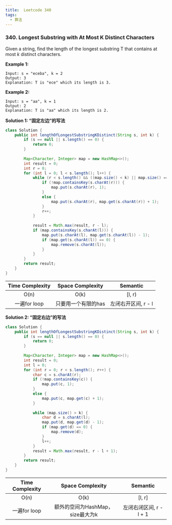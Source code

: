 ```yaml
---
title:  Leetcode 340
tags:
  - 算法
---
```




### 340. Longest Substring with At Most K Distinct Characters

Given a string, find the length of the longest substring T that contains at most *k* distinct characters.

**Example 1:**

```
Input: s = "eceba", k = 2
Output: 3
Explanation: T is "ece" which its length is 3.
```

**Example 2:**

```
Input: s = "aa", k = 1
Output: 2
Explanation: T is "aa" which its length is 2.
```



**Solution 1: “固定左边”的写法** 

```java
class Solution {
    public int lengthOfLongestSubstringKDistinct(String s, int k) {
        if (s == null || s.length() == 0) {
            return 0;
        }
        
        Map<Character, Integer> map = new HashMap<>();
        int result = 0;
        int r = 0;
        for (int l = 0; l < s.length(); l++) {
            while (r < s.length() && ((map.size() < k) || map.size() == k && map.containsKey(s.charAt(r)))) {
                if (!map.containsKey(s.charAt(r))) {
                    map.put(s.charAt(r), 1);
                }
                else {
                    map.put(s.charAt(r), map.get(s.charAt(r)) + 1);
                }
                r++;
            }
            
            result = Math.max(result, r - l);
            if (map.containsKey(s.charAt(l))) {
                map.put(s.charAt(l), map.get(s.charAt(l)) - 1);
                if (map.get(s.charAt(l)) == 0) {
                    map.remove(s.charAt(l));
                }
            }
        }
        return result;
    }
}
```

| Time Complexity |  Space Complexity   |      Semantic       |
| :-------------: | :-----------------: | :-----------------: |
|      O(n)       |        O(k)         |       [l, r)        |
|  一遍for loop   | 只要用一个有限的has | 左闭右开区间, r - l |



**Solution 2: “固定右边”的写法**

```java
class Solution {
    public int lengthOfLongestSubstringKDistinct(String s, int k) {
        if (s == null || s.length() == 0) {
            return 0;
        }
				
        Map<Character, Integer> map = new HashMap<>();
        int result = 0;
        int l = 0;
        for (int r = 0; r < s.length(); r++) {
            char c = s.charAt(r);
            if (!map.containsKey(c)) {
                map.put(c, 1);
            }
            else {
                map.put(c, map.get(c) + 1);
            }
            
            while (map.size() > k) {
                char d = s.charAt(l);
                map.put(d, map.get(d) - 1);
                if (map.get(d) == 0) {
                    map.remove(d);
                }
                l++;
            }
            result = Math.max(result, r - l + 1);
        }
        return result;
    }
}
```

| Time Complexity |         Space Complexity         |        Semantic         |
| :-------------: | :------------------------------: | :---------------------: |
|      O(n)       |               O(k)               |         [l, r]          |
|  一遍for loop   | 额外的空间为HashMap，size最大为k | 左闭右闭区间, r - l + 1 |
